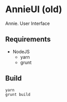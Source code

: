 # AnnieUI (old)

Annie. User Interface

## Requirements

- NodeJS
    - yarn
    - grunt

## Build

```sh
yarn
grunt build
```
